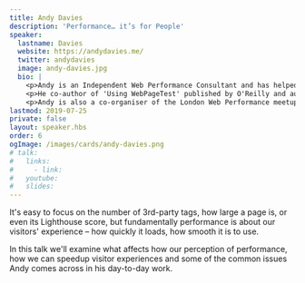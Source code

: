 ```yaml
---
title: Andy Davies
description: 'Performance… it’s for People'
speaker:
  lastname: Davies
  website: https://andydavies.me/
  twitter: andydavies
  image: andy-davies.jpg
  bio: |
    <p>Andy is an Independent Web Performance Consultant and has helped some of the UK’s leading retailers, newspapers and financial services companies make their sites faster.</p>
    <p>He co-author of 'Using WebPageTest' published by O'Reilly and author of 'The Pocket Guide to Web Performance'.</p>
    <p>Andy is also a co-organiser of the London Web Performance meetup.</p>
lastmod: 2019-07-25
private: false
layout: speaker.hbs
order: 6
ogImage: /images/cards/andy-davies.png
# talk:
#   links:
#     - link:
#   youtube:
#   slides:
---
```


It's easy to focus on the number of 3rd-party tags, how large a page is, or even its Lighthouse score, but fundamentally performance is about our visitors' experience – how quickly it loads, how smooth it is to use.

In this talk we'll examine what affects how our perception of performance, how we can speedup visitor experiences and some of the common issues Andy comes across in his day-to-day work.

